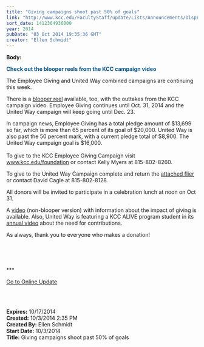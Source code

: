 ```yaml
---
title: "Giving campaigns shoot past 50% of goals"
link: "http://www.kcc.edu/FacultyStaff/update/Lists/Announcements/DispForm.aspx?ID=1659"
sort_date: 1412364936000
year: 2014
pubDate: "03 Oct 2014 19:35:36 GMT"
creator: "Ellen Schmidt"
---
```


<div><b>Body:</b> <div class="ExternalClass6534B081A48E4D109103C7C7171D4A06"><p style="color:#00558d">​<strong>Check out the blooper reels from the KCC campaign video</strong></p>
<p>The Employee Giving and United Way combined campaigns are continuing this week. </p>
<p>There is a <a href="https://www.youtube.com/watch?v=xPWYRG0Usng">blooper reel</a> available, too, with the outtakes from the KCC campaign video. Employee Giving continues until Oct. 31, 2014 and the United Way campaign will keep going until Dec. 23. </p>
<p>In campaign news, Employee Giving has a total pledge amount of $13,699 so far, which is more than 65 percent of its goal of $20,000. United Way is also past the 50 percent mark, with a current pledge total of $8,900. The United Way campaign goal is $16,000. <br /><br />To give to the KCC Employee Giving Campaign visit <a href="/foundation">www.kcc.edu/foundation</a> or contact Kelly Myers at 815-802-8260. </p>
<p>To give to the United Way Campaign complete and return the <a href="/FacultyStaff/departments/hr/Documents/2014%20United%20Way%20Pledge%20Form.pdf">attached flier</a> or contact David Cagle at 815-802-8128. </p>
<p>All donors will be invited to participate in a celebration lunch at noon on Oct 31. </p>
<p>A <a href="/Foundation/giving/eg/Pages/default.aspx">video</a> (non-blooper version) with information about the impact of giving is available. Also, United Way is featuring a KCC ALIVE program student in its <a href="http://www.youtube.com/watch?v=GNn3v46pSXQ&amp;feature=youtu.be">annual video</a> about the need for contributions.</p>
<p>As always, thank you to everyone who makes a donation!</p>
<p> </p>
<p> </p>
<p>***</p>
<p><a href="/update">Go to Online Update</a></p>
<p><br /> </p></div></div>
<div><b>Expires:</b> 10/17/2014</div>
<div><b>Created:</b> 10/3/2014 2:35 PM</div>
<div><b>Created By:</b> Ellen Schmidt</div>
<div><b>Start Date:</b> 10/3/2014</div>
<div><b>Title:</b> Giving campaigns shoot past 50% of goals</div>
